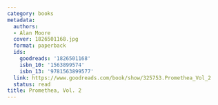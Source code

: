 ```yaml
---
category: books
metadata:
  authors:
  - Alan Moore
  cover: 1826501168.jpg
  format: paperback
  ids:
    goodreads: '1826501168'
    isbn_10: '1563899574'
    isbn_13: '9781563899577'
  link: https://www.goodreads.com/book/show/325753.Promethea_Vol_2
  status: read
title: Promethea, Vol. 2
---
```


